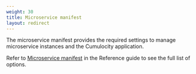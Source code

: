 ```yaml
---
weight: 30
title: Microservice manifest
layout: redirect
---
```


The microservice manifest provides the required settings to manage microservice instances and the Cumulocity application.

Refer to [Microservice manifest](/guides/reference/microservice-manifest) in the Reference guide to see the full list of options.
